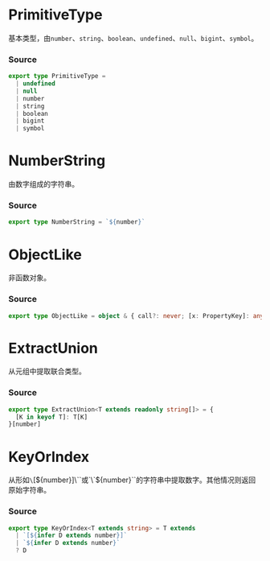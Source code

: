 # PrimitiveType
      
基本类型，由`number`、`string`、`boolean`、`undefined`、`null`、`bigint`、`symbol`。

### Source

```typescript
export type PrimitiveType =
  | undefined
  | null
  | number
  | string
  | boolean
  | bigint
  | symbol


```
# NumberString
      
由数字组成的字符串。

### Source

```typescript
export type NumberString = `${number}`


```
# ObjectLike
      
非函数对象。

### Source

```typescript
export type ObjectLike = object & { call?: never; [x: PropertyKey]: any }

```
# ExtractUnion
      
从元组中提取联合类型。

### Source

```typescript
export type ExtractUnion<T extends readonly string[]> = {
  [K in keyof T]: T[K]
}[number]


```
# KeyOrIndex
      
从形如`\`[${number}]\``或`\`${number}\``的字符串中提取数字。其他情况则返回原始字符串。

### Source

```typescript
export type KeyOrIndex<T extends string> = T extends
  | `[${infer D extends number}]`
  | `${infer D extends number}`
  ? D

```